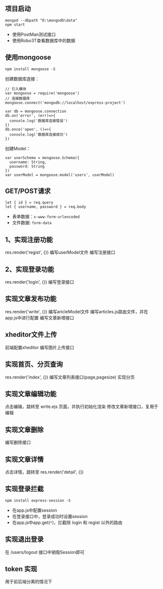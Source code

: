 ## 项目启动

```
mongod --dbpath "D:\mongodb\data"
npm start
```
* 使用PostMan测试接口
* 使用Robo3T查看数据库中的数据

## 使用mongoose

```
npm install mongoose -S
```
创建数据库连接：
```
// 引入模块
var mongoose = require('mongoose')
// 连接数据库
mongoose.connect('mongodb://localhost/express-project')

var db = mongoose.connection
db.on('error', (err)=>{
  console.log('数据库连接错误')
})
db.once('open', ()=>{
  console.log('数据库连接成功')
})
```
创建Model：
```
var userSchema = mongoose.Schema({
  username: String,
  password: String
})
var userModel = mongoose.model('users', userModel)
```

## GET/POST请求

```
let { id } = req.query
let { username, password } = req.body
```
* 表单数据：`x-www-form-urlencoded`
* 文件数据: `form-data`



## 1、实现注册功能

res.render('regist', {})
编写userModel文件
编写注册接口

## 2、实现登录功能

res.render('login', {})
编写登录接口

## 实现文章发布功能

res.render('write', {})
编写aricleModel文件
编写articles.js路由文件，并在app.js中进行配置
编写文章新增接口

## xheditor文件上传

前端配置xheditor
编写图片上传接口

## 实现首页、分页查询

res.render('index', {})
编写文章列表接口(page,pagesize)
实现分页

## 实现文章编辑功能

点击编辑，跳转至 write.ejs 页面，并执行初始化渲染
修改文章新增接口，复用于编辑

## 实现文章删除

编写删除接口

## 实现文章详情

点击详情，跳转至 res.render('detail', {})

## 实现登录拦截

```
npm install express-session -S
```
* 在app.js中配置session
* 在登录接口中，登录成功时设置session
* 在app.js中app.get(`*`)，拦截除 login 和 regist 以外的路由

## 实现退出登录

在 /users/logout 接口中销毁Session即可

## token 实现

用于前后端分离的情况下
